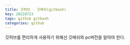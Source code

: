 ```yaml
---
title: 깃허브 - 깃배쉬(gitbash)
key: 20210723
tags: github gitbash
categories: github
---
```

  

깃허브를 편리하게 사용하기 위해선 깃배쉬와 pc버전을 알아야 한다.
